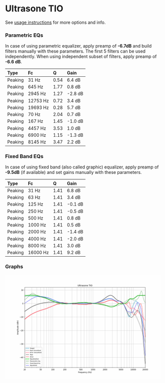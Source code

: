 # Ultrasone TIO
See [usage instructions](https://github.com/jaakkopasanen/AutoEq#usage) for more options and info.

### Parametric EQs
In case of using parametric equalizer, apply preamp of **-6.7dB** and build filters manually
with these parameters. The first 5 filters can be used independently.
When using independent subset of filters, apply preamp of **-6.6 dB**.

| Type    | Fc       |    Q | Gain    |
|:--------|:---------|:-----|:--------|
| Peaking | 31 Hz    | 0.54 | 6.4 dB  |
| Peaking | 645 Hz   | 1.77 | 0.8 dB  |
| Peaking | 2945 Hz  | 1.27 | -2.8 dB |
| Peaking | 12753 Hz | 0.72 | 3.4 dB  |
| Peaking | 19693 Hz | 0.28 | 5.7 dB  |
| Peaking | 70 Hz    | 2.04 | 0.7 dB  |
| Peaking | 167 Hz   | 1.45 | -1.0 dB |
| Peaking | 4457 Hz  | 3.53 | 1.0 dB  |
| Peaking | 6900 Hz  | 1.15 | -1.3 dB |
| Peaking | 8145 Hz  | 3.47 | 2.2 dB  |

### Fixed Band EQs
In case of using fixed band (also called graphic) equalizer, apply preamp of **-9.5dB**
(if available) and set gains manually with these parameters.

| Type    | Fc       |    Q | Gain    |
|:--------|:---------|:-----|:--------|
| Peaking | 31 Hz    | 1.41 | 6.8 dB  |
| Peaking | 63 Hz    | 1.41 | 3.4 dB  |
| Peaking | 125 Hz   | 1.41 | -0.1 dB |
| Peaking | 250 Hz   | 1.41 | -0.5 dB |
| Peaking | 500 Hz   | 1.41 | 0.8 dB  |
| Peaking | 1000 Hz  | 1.41 | 0.5 dB  |
| Peaking | 2000 Hz  | 1.41 | -1.4 dB |
| Peaking | 4000 Hz  | 1.41 | -2.0 dB |
| Peaking | 8000 Hz  | 1.41 | 3.0 dB  |
| Peaking | 16000 Hz | 1.41 | 9.2 dB  |

### Graphs
![](./Ultrasone%20TIO.png)